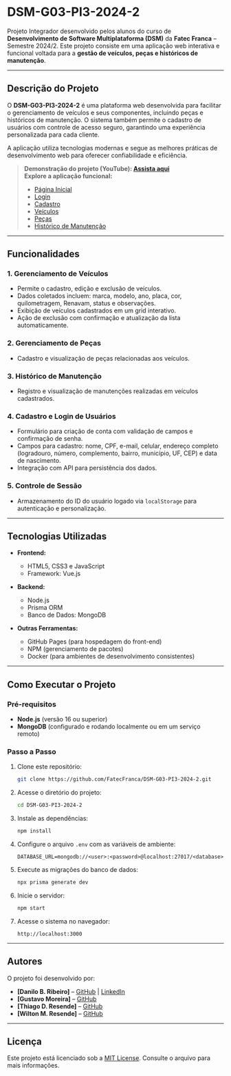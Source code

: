 # **DSM-G03-PI3-2024-2**

Projeto Integrador desenvolvido pelos alunos do curso de **Desenvolvimento de Software Multiplataforma (DSM)** da **Fatec Franca** – Semestre 2024/2. Este projeto consiste em uma aplicação web interativa e funcional voltada para a **gestão de veículos, peças e históricos de manutenção**.

---

## **Descrição do Projeto**

O **DSM-G03-PI3-2024-2** é uma plataforma web desenvolvida para facilitar o gerenciamento de veículos e seus componentes, incluindo peças e históricos de manutenção. O sistema também permite o cadastro de usuários com controle de acesso seguro, garantindo uma experiência personalizada para cada cliente.

A aplicação utiliza tecnologias modernas e segue as melhores práticas de desenvolvimento web para oferecer confiabilidade e eficiência.

> **Demonstração do projeto (YouTube): [Assista aqui](https://www.youtube.com/watch?v=6QO9hqfEfqE)**  
> **Explore a aplicação funcional:**  
> - [Página Inicial](https://fatecfranca.github.io/DSM-G03-PI3-2024-2/front-end/index)  
> - [Login](https://fatecfranca.github.io/DSM-G03-PI3-2024-2/front-end/login)  
> - [Cadastro](https://fatecfranca.github.io/DSM-G03-PI3-2024-2/front-end/signup)  
> - [Veículos](https://fatecfranca.github.io/DSM-G03-PI3-2024-2/front-end/vehicles)  
> - [Peças](https://fatecfranca.github.io/DSM-G03-PI3-2024-2/front-end/parts)  
> - [Histórico de Manutenção](https://fatecfranca.github.io/DSM-G03-PI3-2024-2/front-end/historico)  

---

## **Funcionalidades**

### **1. Gerenciamento de Veículos**
- Permite o cadastro, edição e exclusão de veículos.
- Dados coletados incluem: marca, modelo, ano, placa, cor, quilometragem, Renavam, status e observações.
- Exibição de veículos cadastrados em um grid interativo.
- Ação de exclusão com confirmação e atualização da lista automaticamente.

### **2. Gerenciamento de Peças**
- Cadastro e visualização de peças relacionadas aos veículos.

### **3. Histórico de Manutenção**
- Registro e visualização de manutenções realizadas em veículos cadastrados.

### **4. Cadastro e Login de Usuários**
- Formulário para criação de conta com validação de campos e confirmação de senha.
- Campos para cadastro: nome, CPF, e-mail, celular, endereço completo (logradouro, número, complemento, bairro, município, UF, CEP) e data de nascimento.
- Integração com API para persistência dos dados.

### **5. Controle de Sessão**
- Armazenamento do ID do usuário logado via `localStorage` para autenticação e personalização.

---

## **Tecnologias Utilizadas**

- **Frontend:**  
  - HTML5, CSS3 e JavaScript  
  - Framework: Vue.js  

- **Backend:**  
  - Node.js  
  - Prisma ORM  
  - Banco de Dados: MongoDB  

- **Outras Ferramentas:**  
  - GitHub Pages (para hospedagem do front-end)  
  - NPM (gerenciamento de pacotes)  
  - Docker (para ambientes de desenvolvimento consistentes)  

---

## **Como Executar o Projeto**

### **Pré-requisitos**
- **Node.js** (versão 16 ou superior)  
- **MongoDB** (configurado e rodando localmente ou em um serviço remoto)

### **Passo a Passo**

1. Clone este repositório:
   ```bash
   git clone https://github.com/FatecFranca/DSM-G03-PI3-2024-2.git
   ```

2. Acesse o diretório do projeto:
   ```bash
   cd DSM-G03-PI3-2024-2
   ```

3. Instale as dependências:
   ```bash
   npm install
   ```

4. Configure o arquivo `.env` com as variáveis de ambiente:
   ```
   DATABASE_URL=mongodb://<user>:<password>@localhost:27017/<database>
   ```

5. Execute as migrações do banco de dados:
   ```bash
   npx prisma generate dev
   ```

6. Inicie o servidor:
   ```bash
   npm start
   ```

7. Acesse o sistema no navegador:
   ```
   http://localhost:3000
   ```

---

## **Autores**

O projeto foi desenvolvido por:

- **[Danilo B. Ribeiro]** – [GitHub](#) | [LinkedIn](#)  
- **[Gustavo Moreira]** – [GitHub](https://github.com/GustavoMSantoss) 
- **[Thiago D. Resende]** – [GitHub](https://github.com/ThiagoResende88) 
- **[Wilton M. Resende]** – [GitHub](#) 

---

## **Licença**

Este projeto está licenciado sob a [MIT License](./LICENSE). Consulte o arquivo para mais informações.

